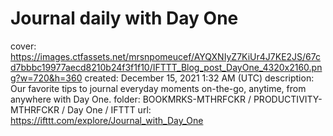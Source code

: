 # Journal daily with Day One

cover: https://images.ctfassets.net/mrsnpomeucef/AYQXNIyZ7KiUr4J7KE2JS/67cd7bbbc19977aecd8210b24f3f1f10/IFTTT_Blog_post_DayOne_4320x2160.png?w=720&h=360
created: December 15, 2021 1:32 AM (UTC)
description: Our favorite tips to journal everyday moments on-the-go, anytime, from anywhere with Day One.
folder: BOOKMRKS-MTHRFCKR / PRODUCTIVITY-MTHRFCKR / Day One / IFTTT
url: https://ifttt.com/explore/Journal_with_Day_One